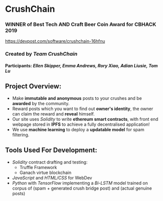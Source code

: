 # CrushChain
### WINNER of Best Tech AND Craft Beer Coin Award for CBHACK 2019
https://devpost.com/software/crushchain-16hfnu
### Created by *Team CrushChain*
#### Participants: *Ellen Skipper, Emma Andrews, Rory Xiao, Adian Liusie, Tom Lu*
## Project Overview:
* Make **immutable and anonymous** posts to your crushes and be **awarded** by the community.
* Reward posts which you want to find out **owner's identity**, the owner can claim the reward and **reveal** himself.
* Our site uses *Solidity* to write **ethereum smart contracts**, with front end webpage stored in **IPFS** to achieve a fully decentralised application!
* We use **machine learning** to deploy a **updatable model** for spam filtering.

## Tools Used For Development:
* *Solidity* contract drafting and testing:
  * Truffle Framework
  * Ganach virtue blockchain
* *JavaScript* and *HTML/CSS* for WebDev
* *Python* with *TensorFlow* implementing a *Bi-LSTM* model trained on corpus of (spam + generated crush bridge post) and (actual genuine posts)
